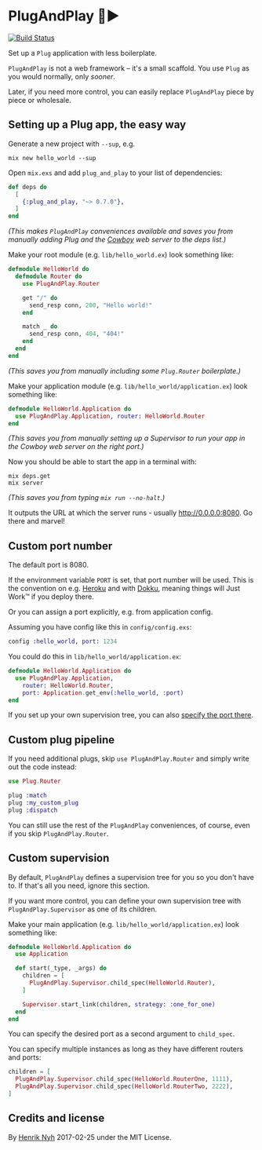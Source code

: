 # PlugAndPlay 🔌►

[![Build Status](https://secure.travis-ci.org/henrik/plug_and_play.svg?branch=master "Build Status")](https://travis-ci.org/henrik/plug_and_play)

Set up a `Plug` application with less boilerplate.

`PlugAndPlay` is not a web framework – it's a small scaffold. You use `Plug` as you would normally, only *sooner*.

Later, if you need more control, you can easily replace `PlugAndPlay` piece by piece or wholesale.


## Setting up a Plug app, the easy way

Generate a new project with `--sup`, e.g.

    mix new hello_world --sup

Open `mix.exs` and add `plug_and_play` to your list of dependencies:

```elixir
def deps do
  [
    {:plug_and_play, "~> 0.7.0"},
  ]
end
```

*(This makes `PlugAndPlay` conveniences available and saves you from manually adding Plug and the [Cowboy](https://github.com/ninenines/cowboy) web server to the deps list.)*

Make your root module (e.g. `lib/hello_world.ex`) look something like:

```elixir
defmodule HelloWorld do
  defmodule Router do
    use PlugAndPlay.Router

    get "/" do
      send_resp conn, 200, "Hello world!"
    end

    match _ do
      send_resp conn, 404, "404!"
    end
  end
end
```

*(This saves you from manually including some `Plug.Router` boilerplate.)*

Make your application module (e.g. `lib/hello_world/application.ex`) look something like:

```elixir
defmodule HelloWorld.Application do
  use PlugAndPlay.Application, router: HelloWorld.Router
end
```

*(This saves you from manually setting up a Supervisor to run your app in the Cowboy web server on the right port.)*

Now you should be able to start the app in a terminal with:

    mix deps.get
    mix server

*(This saves you from typing `mix run --no-halt`.)*

It outputs the URL at which the server runs - usually <http://0.0.0.0:8080>. Go there and marvel!


## Custom port number

The default port is 8080.

If the environment variable `PORT` is set, that port number will be used. This is the convention on e.g. [Heroku](https://heroku.com) and with [Dokku](http://dokku.viewdocs.io/dokku/), meaning things will Just Work™ if you deploy there.

Or you can assign a port explicitly, e.g. from application config.

Assuming you have config like this in `config/config.exs`:

```elixir
config :hello_world, port: 1234
```

You could do this in `lib/hello_world/application.ex`:


```elixir
defmodule HelloWorld.Application do
  use PlugAndPlay.Application,
    router: HelloWorld.Router,
    port: Application.get_env(:hello_world, :port)
end
```

If you set up your own supervision tree, you can also [specify the port there](#custom-supervision).


## Custom plug pipeline

If you need additional plugs, skip `use PlugAndPlay.Router` and simply write out the code instead:

```elixir
use Plug.Router

plug :match
plug :my_custom_plug
plug :dispatch
```

You can still use the rest of the `PlugAndPlay` conveniences, of course, even if you skip `PlugAndPlay.Router`.


## Custom supervision

By default, `PlugAndPlay` defines a supervision tree for you so you don't have to. If that's all you need, ignore this section.

If you want more control, you can define your own supervision tree with `PlugAndPlay.Supervisor` as one of its children.

Make your main application (e.g. `lib/hello_world/application.ex`) look something like:

```elixir
defmodule HelloWorld.Application do
  use Application

  def start(_type, _args) do
    children = [
      PlugAndPlay.Supervisor.child_spec(HelloWorld.Router),
    ]

    Supervisor.start_link(children, strategy: :one_for_one)
  end
end
```

You can specify the desired port as a second argument to `child_spec`.

You can specify multiple instances as long as they have different routers and ports:

```elixir
children = [
  PlugAndPlay.Supervisor.child_spec(HelloWorld.RouterOne, 1111),
  PlugAndPlay.Supervisor.child_spec(HelloWorld.RouterTwo, 2222),
]
```


## Credits and license

By [Henrik Nyh](https://henrik.nyh.se) 2017-02-25 under the MIT License.
